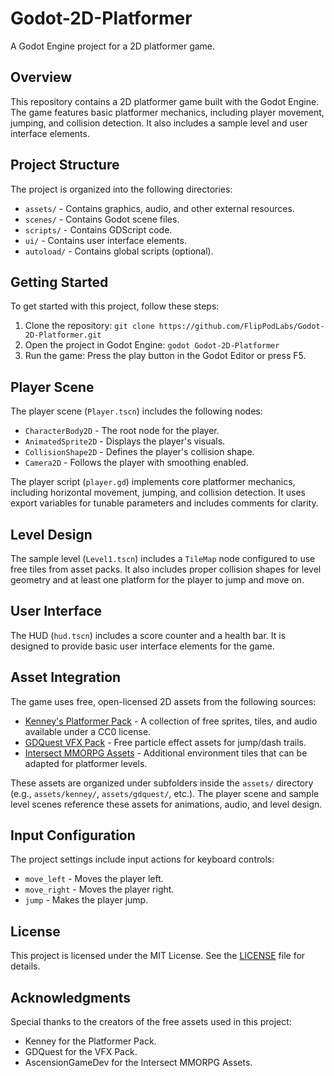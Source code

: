 # Godot-2D-Platformer
A Godot Engine project for a 2D platformer game.

## Overview

This repository contains a 2D platformer game built with the Godot Engine. The game features basic platformer mechanics, including player movement, jumping, and collision detection. It also includes a sample level and user interface elements.

## Project Structure

The project is organized into the following directories:
- `assets/` - Contains graphics, audio, and other external resources.
- `scenes/` - Contains Godot scene files.
- `scripts/` - Contains GDScript code.
- `ui/` - Contains user interface elements.
- `autoload/` - Contains global scripts (optional).

## Getting Started

To get started with this project, follow these steps:
1. Clone the repository: `git clone https://github.com/FlipPodLabs/Godot-2D-Platformer.git`
2. Open the project in Godot Engine: `godot Godot-2D-Platformer`
3. Run the game: Press the play button in the Godot Editor or press F5.

## Player Scene

The player scene (`Player.tscn`) includes the following nodes:
- `CharacterBody2D` - The root node for the player.
- `AnimatedSprite2D` - Displays the player's visuals.
- `CollisionShape2D` - Defines the player's collision shape.
- `Camera2D` - Follows the player with smoothing enabled.

The player script (`player.gd`) implements core platformer mechanics, including horizontal movement, jumping, and collision detection. It uses export variables for tunable parameters and includes comments for clarity.

## Level Design

The sample level (`Level1.tscn`) includes a `TileMap` node configured to use free tiles from asset packs. It also includes proper collision shapes for level geometry and at least one platform for the player to jump and move on.

## User Interface

The HUD (`hud.tscn`) includes a score counter and a health bar. It is designed to provide basic user interface elements for the game.

## Asset Integration

The game uses free, open-licensed 2D assets from the following sources:
- [Kenney's Platformer Pack](https://github.com/iwenzhou/kenney) - A collection of free sprites, tiles, and audio available under a CC0 license.
- [GDQuest VFX Pack](https://github.com/gdquest-demos/godot-4-VFX-assets) - Free particle effect assets for jump/dash trails.
- [Intersect MMORPG Assets](https://github.com/AscensionGameDev/Intersect-Assets) - Additional environment tiles that can be adapted for platformer levels.

These assets are organized under subfolders inside the `assets/` directory (e.g., `assets/kenney/`, `assets/gdquest/`, etc.). The player scene and sample level scenes reference these assets for animations, audio, and level design.

## Input Configuration

The project settings include input actions for keyboard controls:
- `move_left` - Moves the player left.
- `move_right` - Moves the player right.
- `jump` - Makes the player jump.

## License

This project is licensed under the MIT License. See the [LICENSE](LICENSE) file for details.

## Acknowledgments

Special thanks to the creators of the free assets used in this project:
- Kenney for the Platformer Pack.
- GDQuest for the VFX Pack.
- AscensionGameDev for the Intersect MMORPG Assets.

